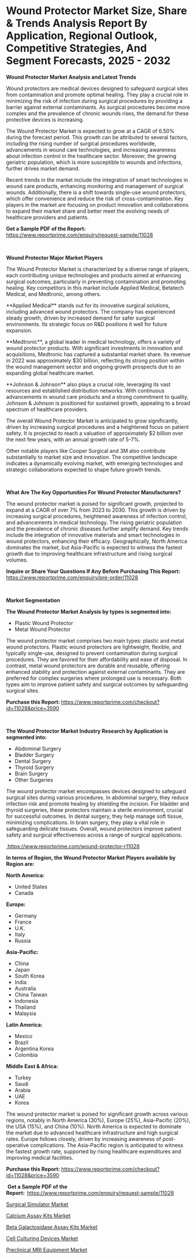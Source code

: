 <p><h1>Wound Protector Market Size, Share & Trends Analysis Report By Application, Regional Outlook, Competitive Strategies, And Segment Forecasts, 2025 - 2032</h1></p><p><strong>Wound Protector Market Analysis and Latest Trends</strong></p>
<p><p>Wound protectors are medical devices designed to safeguard surgical sites from contamination and promote optimal healing. They play a crucial role in minimizing the risk of infection during surgical procedures by providing a barrier against external contaminants. As surgical procedures become more complex and the prevalence of chronic wounds rises, the demand for these protective devices is increasing.</p><p>The Wound Protector Market is expected to grow at a CAGR of 6.50% during the forecast period. This growth can be attributed to several factors, including the rising number of surgical procedures worldwide, advancements in wound care technologies, and increasing awareness about infection control in the healthcare sector. Moreover, the growing geriatric population, which is more susceptible to wounds and infections, further drives market demand.</p><p>Recent trends in the market include the integration of smart technologies in wound care products, enhancing monitoring and management of surgical wounds. Additionally, there is a shift towards single-use wound protectors, which offer convenience and reduce the risk of cross-contamination. Key players in the market are focusing on product innovation and collaborations to expand their market share and better meet the evolving needs of healthcare providers and patients.</p></p>
<p><strong>Get a Sample PDF of the Report:&nbsp;</strong> <a href="https://www.reportprime.com/enquiry/request-sample/11028?utm_campaign=1133&utm_medium=2&utm_source=Github&utm_content=ia&utm_term=20032025&utm_id=wound-protector">https://www.reportprime.com/enquiry/request-sample/11028</a></p>
<p>&nbsp;</p>
<p><strong>Wound Protector Major Market Players</strong></p>
<p><p>The Wound Protector Market is characterized by a diverse range of players, each contributing unique technologies and products aimed at enhancing surgical outcomes, particularly in preventing contamination and promoting healing. Key competitors in this market include Applied Medical, Betatech Medical, and Medtronic, among others.</p><p>**Applied Medical** stands out for its innovative surgical solutions, including advanced wound protectors. The company has experienced steady growth, driven by increased demand for safer surgical environments. Its strategic focus on R&D positions it well for future expansion.</p><p>**Medtronic**, a global leader in medical technology, offers a variety of wound protector products. With significant investments in innovation and acquisitions, Medtronic has captured a substantial market share. Its revenue in 2022 was approximately $30 billion, reflecting its strong position within the wound management sector and ongoing growth prospects due to an expanding global healthcare market.</p><p>**Johnson & Johnson** also plays a crucial role, leveraging its vast resources and established distribution networks. With continuous advancements in wound care products and a strong commitment to quality, Johnson & Johnson is positioned for sustained growth, appealing to a broad spectrum of healthcare providers.</p><p>The overall Wound Protector Market is anticipated to grow significantly, driven by increasing surgical procedures and a heightened focus on patient safety. It is projected to reach a valuation of approximately $2 billion over the next few years, with an annual growth rate of 5-7%. </p><p>Other notable players like Cooper Surgical and 3M also contribute substantially to market size and innovation. The competitive landscape indicates a dynamically evolving market, with emerging technologies and strategic collaborations expected to shape future growth trends.</p></p>
<p>&nbsp;</p>
<p><strong>What Are The Key Opportunities For Wound Protector Manufacturers?</strong></p>
<p><p>The wound protector market is poised for significant growth, projected to expand at a CAGR of over 7% from 2023 to 2030. This growth is driven by increasing surgical procedures, heightened awareness of infection control, and advancements in medical technology. The rising geriatric population and the prevalence of chronic diseases further amplify demand. Key trends include the integration of innovative materials and smart technologies in wound protectors, enhancing their efficacy. Geographically, North America dominates the market, but Asia-Pacific is expected to witness the fastest growth due to improving healthcare infrastructure and rising surgical volumes.</p></p>
<p><strong>Inquire or Share Your Questions If Any Before Purchasing This Report:</strong> <a href="https://www.reportprime.com/enquiry/pre-order/11028?utm_campaign=1133&utm_medium=2&utm_source=Github&utm_content=ia&utm_term=20032025&utm_id=wound-protector">https://www.reportprime.com/enquiry/pre-order/11028</a></p>
<p>&nbsp;</p>
<p><strong>Market Segmentation</strong></p>
<p><strong>The Wound Protector Market Analysis by types is segmented into:</strong></p>
<p><ul><li>Plastic Wound Protector</li><li>Metal Wound Protector</li></ul></p>
<p><p>The wound protector market comprises two main types: plastic and metal wound protectors. Plastic wound protectors are lightweight, flexible, and typically single-use, designed to prevent contamination during surgical procedures. They are favored for their affordability and ease of disposal. In contrast, metal wound protectors are durable and reusable, offering enhanced stability and protection against external contaminants. They are preferred for complex surgeries where prolonged use is necessary. Both types aim to improve patient safety and surgical outcomes by safeguarding surgical sites.</p></p>
<p><strong>Purchase this Report:&nbsp;</strong><a href="https://www.reportprime.com/checkout?id=11028&price=3590&utm_campaign=1133&utm_medium=2&utm_source=Github&utm_content=ia&utm_term=20032025&utm_id=wound-protector">https://www.reportprime.com/checkout?id=11028&price=3590</a></p>
<p>&nbsp;</p>
<p><strong>The Wound Protector Market Industry Research by Application is segmented into:</strong></p>
<p><ul><li>Abdominal Surgery</li><li>Bladder Surgery</li><li>Dental Surgery</li><li>Thyroid Surgery</li><li>Brain Surgery</li><li>Other Surgeries</li></ul></p>
<p><p>The wound protector market encompasses devices designed to safeguard surgical sites during various procedures. In abdominal surgery, they reduce infection risk and promote healing by shielding the incision. For bladder and thyroid surgeries, these protectors maintain a sterile environment, crucial for successful outcomes. In dental surgery, they help manage soft tissue, minimizing complications. In brain surgery, they play a vital role in safeguarding delicate tissues. Overall, wound protectors improve patient safety and surgical effectiveness across a range of surgical applications.</p></p>
<p><a href="https://www.reportprime.com/wound-protector-r11028?utm_campaign=1133&utm_medium=2&utm_source=Github&utm_content=ia&utm_term=20032025&utm_id=wound-protector">&nbsp;https://www.reportprime.com/wound-protector-r11028</a></p>
<p><strong>In terms of Region, the Wound Protector Market Players available by Region are:</strong></p>
<p>
    <p> <strong> North America: </strong>
        <ul>
            <li>United States</li>
            <li>Canada</li>
        </ul>
        </p> 
    <p> <strong> Europe: </strong>
        <ul>
            <li>Germany</li>
            <li>France</li>
            <li>U.K.</li>
            <li>Italy</li>
            <li>Russia</li>
        </ul>
        </p> 
    <p> <strong> Asia-Pacific: </strong>
        <ul>
            <li>China</li>
            <li>Japan</li>
            <li>South Korea</li>
            <li>India</li>
            <li>Australia</li>
            <li>China Taiwan</li>
            <li>Indonesia</li>
            <li>Thailand</li>
            <li>Malaysia</li>
        </ul>
        </p> 
    <p> <strong> Latin America: </strong>
        <ul>
            <li>Mexico</li>
            <li>Brazil</li>
            <li>Argentina Korea</li>
            <li>Colombia</li>
        </ul>
        </p> 
    <p> <strong> Middle East & Africa: </strong>
        <ul>
            <li>Turkey</li>
            <li>Saudi</li>
            <li>Arabia</li>
            <li>UAE</li>
            <li>Korea</li>
        </ul>
    </p>
    </p>
<p><p>The wound protector market is poised for significant growth across various regions, notably in North America (30%), Europe (25%), Asia-Pacific (20%), the USA (15%), and China (10%). North America is expected to dominate the market due to advanced healthcare infrastructure and high surgical rates. Europe follows closely, driven by increasing awareness of post-operative complications. The Asia-Pacific region is anticipated to witness the fastest growth rate, supported by rising healthcare expenditures and improving medical facilities.</p></p>
<p><strong>Purchase this Report: </strong><a href="https://www.reportprime.com/checkout?id=11028&price=3590&utm_campaign=1133&utm_medium=2&utm_source=Github&utm_content=ia&utm_term=20032025&utm_id=wound-protector">https://www.reportprime.com/checkout?id=11028&price=3590</a></p>
<p>&nbsp;<strong>Get a Sample PDF of the Report:&nbsp;&nbsp;</strong><a href="https://www.reportprime.com/enquiry/request-sample/11028?utm_campaign=1133&utm_medium=2&utm_source=Github&utm_content=ia&utm_term=20032025&utm_id=wound-protector">https://www.reportprime.com/enquiry/request-sample/11028</a></p>
<p><strong></strong></p>
<p><p><a href="https://github.com/siriyagayo/Market-Research-Report-List-1/blob/main/surgical-simulator-market.md?utm_campaign=1133&utm_medium=2&utm_source=Github&utm_content=ia&utm_term=20032025&utm_id=wound-protector">Surgical Simulator Market</a></p><p><a href="https://github.com/klinzenisaa/Market-Research-Report-List-1/blob/main/calcium-assay-kits-market.md?utm_campaign=1133&utm_medium=2&utm_source=Github&utm_content=ia&utm_term=20032025&utm_id=wound-protector">Calcium Assay Kits Market</a></p><p><a href="https://github.com/prumrupear/Market-Research-Report-List-1/blob/main/beta-galactosidase-assay-kits-market.md?utm_campaign=1133&utm_medium=2&utm_source=Github&utm_content=ia&utm_term=20032025&utm_id=wound-protector">Beta Galactosidase Assay Kits Market</a></p><p><a href="https://github.com/jemalapoilly/Market-Research-Report-List-1/blob/main/cell-culturing-devices-market.md?utm_campaign=1133&utm_medium=2&utm_source=Github&utm_content=ia&utm_term=20032025&utm_id=wound-protector">Cell Culturing Devices Market</a></p><p><a href="https://github.com/shapurforouz/Market-Research-Report-List-1/blob/main/preclinical-mri-equipment-market.md?utm_campaign=1133&utm_medium=2&utm_source=Github&utm_content=ia&utm_term=20032025&utm_id=wound-protector">Preclinical MRI Equipment Market</a></p></p>